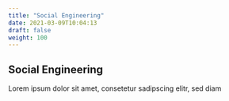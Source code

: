 ```yaml
---
title: "Social Engineering"
date: 2021-03-09T10:04:13
draft: false
weight: 100
---
```

## Social Engineering

Lorem ipsum dolor sit amet, consetetur sadipscing elitr, sed diam 